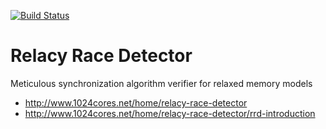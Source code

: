 [![Build Status](https://travis-ci.org/dvyukov/relacy.svg?branch=master)](https://travis-ci.org/dvyukov/relacy)

# Relacy Race Detector
Meticulous synchronization algorithm verifier for relaxed memory models

 * http://www.1024cores.net/home/relacy-race-detector
 * http://www.1024cores.net/home/relacy-race-detector/rrd-introduction
